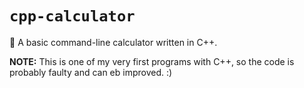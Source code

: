 # `cpp-calculator`

🍩 A basic command-line calculator written in C++.

**NOTE:** This is one of my very first programs with C++, so the code is probably faulty and can eb improved. :)